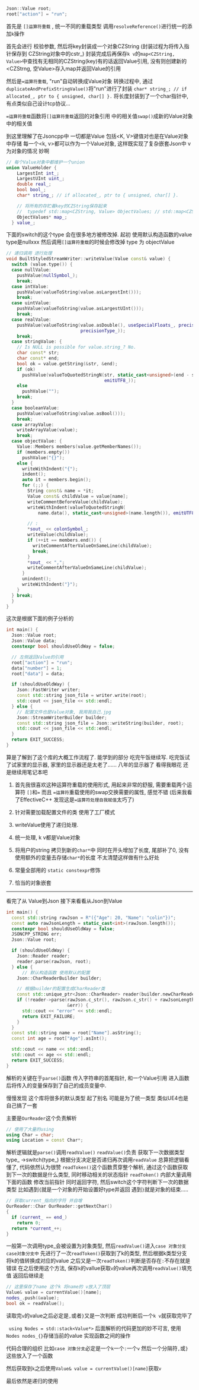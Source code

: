 ```c++
Json::Value root;
root["action"] = "run";
```
首先是 `[]运算符重载` , 统一不同的重载类型
调用`resolveReference()`进行统一的添加`k`操作

首先会进行 校验参数, 然后将key封装成一个对象CZString (封装过程为将传入指针保存到 CZString对象中的cstr_)
封装完成后再保存`k v`的`map<CZString, Value>`中查找有无相同的CZString(key)有的话返回Value引用,
没有则创建新的<CZStrng, 空Value>存入map并返回Value的引用

然后是`=运算符重载`, "run"自动转换成Value对象
转换过程中, 通过`duplicateAndPrefixStringValue()`将"run"进行了封装 
`char* string_; // if allocated_, ptr to { unsigned, char[] }.`
将长度封装到了一个char指针中, 有点类似自己设计tcp协议...

`=运算符重载`函数将`[]运算符重载`返回的对象引用 中的相关值`swap()`成新的Value对象中的相关值

到这里理解了在Jsoncpp中 一切都是Value 包括<K, V>键值对也是在Value对象中存储
每一个<k, v>都可以作为一个Value对象, 这样既实现了复杂嵌套Json中 v为对象的情况 妙啊

```c++
// 每个Value对象中都维护一个union
union ValueHolder {
    LargestInt int_;
    LargestUInt uint_;
    double real_;
    bool bool_;
    char* string_; // if allocated_, ptr to { unsigned, char[] }.

    // 将所有的存贮着key的CZString保存起来
	//  typedef std::map<CZString, Value> ObjectValues; // std::map<CZString, Value> 键值对
    ObjectValues* map_;
  } value_;
```

下面的switch的这个type 会在很多地方被修改掉.
起初 使用默认构造函数的value type是nullxxx
然后调用`[]运算符重载`的时候会修改掉 type 为 objectValue

```c++
// 递归调用 进行处理
void BuiltStyledStreamWriter::writeValue(Value const& value) {
  switch (value.type()) {
  case nullValue:
    pushValue(nullSymbol_);
    break;
  case intValue:
    pushValue(valueToString(value.asLargestInt()));
    break;
  case uintValue:
    pushValue(valueToString(value.asLargestUInt()));
    break;
  case realValue:
    pushValue(valueToString(value.asDouble(), useSpecialFloats_, precision_,
                            precisionType_));
    break;
  case stringValue: {
    // Is NULL is possible for value.string_? No.
    char const* str;
    char const* end;
    bool ok = value.getString(&str, &end);
    if (ok)
      pushValue(valueToQuotedStringN(str, static_cast<unsigned>(end - str),
                                     emitUTF8_));
    else
      pushValue("");
    break;
  }
  case booleanValue:
    pushValue(valueToString(value.asBool()));
    break;
  case arrayValue:
    writeArrayValue(value);
    break;
  case objectValue: {
    Value::Members members(value.getMemberNames());
    if (members.empty())
      pushValue("{}");
    else {
      writeWithIndent("{");
      indent();
      auto it = members.begin();
      for (;;) {
        String const& name = *it;
        Value const& childValue = value[name];
        writeCommentBeforeValue(childValue);
        writeWithIndent(valueToQuotedStringN(
            name.data(), static_cast<unsigned>(name.length()), emitUTF8_));

        // :
        *sout_ << colonSymbol_;
        writeValue(childValue);
        if (++it == members.end()) {
          writeCommentAfterValueOnSameLine(childValue);
          break;
        }
        *sout_ << ",";
        writeCommentAfterValueOnSameLine(childValue);
      }
      unindent();
      writeWithIndent("}");
    }
  } break;
  }
}
```

这次是根据下面的例子分析的
```c++
int main() {
  Json::Value root;
  Json::Value data;
  constexpr bool shouldUseOldWay = false;

  // 左侧返回Value的引用
  root["action"] = "run";
  data["number"] = 1;
  root["data"] = data;

  if (shouldUseOldWay) {
    Json::FastWriter writer;
    const std::string json_file = writer.write(root);
    std::cout << json_file << std::endl;
  } else {
    // 配置文件也是Value对象, 我用我自己.jpg
    Json::StreamWriterBuilder builder;
    const std::string json_file = Json::writeString(builder, root);
    std::cout << json_file << std::endl;
  }
  return EXIT_SUCCESS;
}
```

算是了解到了这个库的大概工作流程了. 能学到的部分 吃完午饭继续写.
吃完饭试了试家里的显示器, 家里的显示器还是太老了...... 八年的显示器了 看得我眼花
还是继续用笔记本吧

1. 首先我很喜欢这种运算符重载的使用形式, 用起来非常的舒服, 需要重载两个运算符 `[]`和`=` 而且
`=运算符`重载使用的swap交换需要的属性, 感觉不错
(后来我看了EffectiveC++ 发现这是`=运算符处理自我赋值`太巧了)

2. 针对需要加载配置文件的类 使用了工厂模式
3. writeValue使用了递归处理.
4. 统一处理, k v都是Value对象
5. 将用户的string 拷贝到新的`char*`中 同时在开头增加了长度, 尾部补了0, 没有使用额外的变量去存储`char*`的长度
不太清楚这样做有什么好处
6. 常量全部用的 `static constexpr`修饰
7. 恰当的对象嵌套


----

看完了从 Value到Json 接下来看看从Json到Value

```c++
int main() {
  const std::string rawJson = R"({"Age": 20, "Name": "colin"})";
  const auto rawJsonLength = static_cast<int>(rawJson.length());
  constexpr bool shouldUseOldWay = false;
  JSONCPP_STRING err;
  Json::Value root;

  if (shouldUseOldWay) {
    Json::Reader reader;
    reader.parse(rawJson, root);
  } else {
      // 默认构造函数 使用默认的配置
    Json::CharReaderBuilder builder;

    // 根据builder的配置生成CharReader类
    const std::unique_ptr<Json::CharReader> reader(builder.newCharReader());
    if (!reader->parse(rawJson.c_str(), rawJson.c_str() + rawJsonLength, &root,
                       &err)) {
      std::cout << "error" << std::endl;
      return EXIT_FAILURE;
    }
  }
  const std::string name = root["Name"].asString();
  const int age = root["Age"].asInt();

  std::cout << name << std::endl;
  std::cout << age << std::endl;
  return EXIT_SUCCESS;
}
```

解析的关键在于`parse()`函数 传入字符串的首尾指针, 和一个Value引用
进入函数后将传入的变量保存到了自己的成员变量中.

慢慢发现 这个库将很多的默认类型 起了别名 可能是为了统一类型 类似UE4也是自己搞了一套

主要是`OurReader`这个负责解析
```c++
// 使用了大量的using
using Char = char;
using Location = const Char*;
```

解析逻辑就是`parse()`调用`readValue()`
`readValue()`负责 获取下一次数据类型type_ ->switch(type_) 根据分支决定是否递归再次调用`readValue`
总算把逻辑看懂了, 代码依然认为很赞
`readToken()`这个函数贯穿整个解析, 通过这个函数获取到下一次的数据是什么类型, 同时移动相关的状态指针
`readToken()` 内部大量调用下面的函数 修改当前指针 同时返回字符, 然后switch这个字符判断下一次的数据类型
比如遇到`{`就是一个对象的开始设置好type并返回 遇到`}`就是对象的结束.....
```c++
// 获取current_指向的字符 并自增
OurReader::Char OurReader::getNextChar()
{
  if (current_ == end_)
    return 0;
  return *current_++;
}
```

一般第一次调用type_会被设置为对象类型, 然后`readValue()`进入`case 对象分支`
`case对象分支中`
先进行了一次`readToken()`获取到了k的类型, 然后根据k类型分支 将k的值转换成对应的value
之后又是一次`readToken()`判断是否存在`:`不存在就是错误
在之后使用这个方法, 保存`k`的vallue获取`v`的value再次调用`readValue()`填充值 返回后继续走
```c++
// 这里保存了name 这个k 将name的 v放入了顶层
Value& value = currentValue()[name];
nodes_.push(&value);
bool ok = readValue();
```
读取完`v`的value之后必定是`,`或者`}`又是一次判断 成功判断后一个`k v`就获取完毕了

` using Nodes = std::stack<Value*>`
后面解析的代码更加的妙不可言, 使用`Nodes nodes_{}`存储当前的value 实现函数之间的操作

代码合理的组织
比如`case 对象分支`必定是一个`k`一个`:`一个`v` 然后一个分隔符`,`或`}` 这些放入了一个函数

然后获取到`k`之后使用`Value& value = currentValue()[name]`获取`v`

最后依然是递归的使用